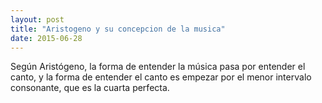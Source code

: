 ```yaml
---
layout: post
title: "Aristogeno y su concepcion de la musica"
date: 2015-06-28
---
```

Según Aristógeno, la forma de entender la música pasa por entender el canto, y la forma de entender el canto es empezar por el menor intervalo consonante, que es la cuarta perfecta.
